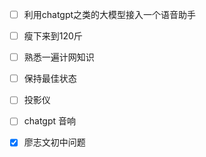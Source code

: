 - [ ] 利用chatgpt之类的大模型接入一个语音助手
- [ ] 瘦下来到120斤
- [ ] 熟悉一遍计网知识
- [ ] 保持最佳状态
- [ ] 投影仪
- [ ] chatgpt 音响

- [x] 廖志文初中问题
